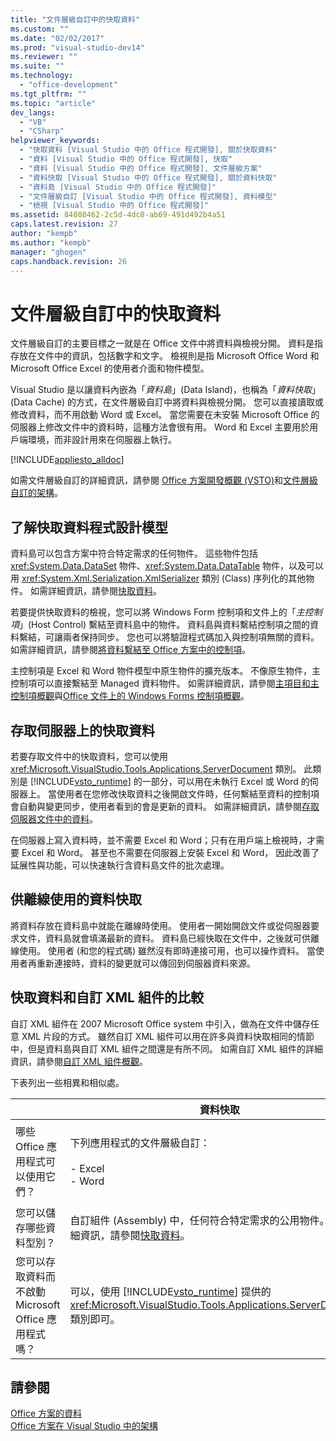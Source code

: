 ```yaml
---
title: "文件層級自訂中的快取資料"
ms.custom: ""
ms.date: "02/02/2017"
ms.prod: "visual-studio-dev14"
ms.reviewer: ""
ms.suite: ""
ms.technology: 
  - "office-development"
ms.tgt_pltfrm: ""
ms.topic: "article"
dev_langs: 
  - "VB"
  - "CSharp"
helpviewer_keywords: 
  - "快取資料 [Visual Studio 中的 Office 程式開發], 關於快取資料"
  - "資料 [Visual Studio 中的 Office 程式開發], 快取"
  - "資料 [Visual Studio 中的 Office 程式開發], 文件層級方案"
  - "資料快取 [Visual Studio 中的 Office 程式開發], 關於資料快取"
  - "資料島 [Visual Studio 中的 Office 程式開發]"
  - "文件層級自訂 [Visual Studio 中的 Office 程式開發], 資料模型"
  - "檢視 [Visual Studio 中的 Office 程式開發]"
ms.assetid: 84808462-2c5d-4dc8-ab69-491d492b4a51
caps.latest.revision: 27
author: "kempb"
ms.author: "kempb"
manager: "ghogen"
caps.handback.revision: 26
---
```

# 文件層級自訂中的快取資料
  文件層級自訂的主要目標之一就是在 Office 文件中將資料與檢視分開。  資料是指存放在文件中的資訊，包括數字和文字。  檢視則是指 Microsoft Office Word 和 Microsoft Office Excel 的使用者介面和物件模型。  
  
 Visual Studio 是以讓資料內嵌為「*資料島*」\(Data Island\)，也稱為「*資料快取*」\(Data Cache\) 的方式，在文件層級自訂中將資料與檢視分開。  您可以直接讀取或修改資料，而不用啟動 Word 或 Excel。  當您需要在未安裝 Microsoft Office 的伺服器上修改文件中的資料時，這種方法會很有用。  Word 和 Excel 主要用於用戶端環境，而非設計用來在伺服器上執行。  
  
 [!INCLUDE[appliesto_alldoc](../vsto/includes/appliesto-alldoc-md.md)]  
  
 如需文件層級自訂的詳細資訊，請參閱 [Office 方案開發概觀 &#40;VSTO&#41;](../vsto/office-solutions-development-overview-vsto.md)和[文件層級自訂的架構](../vsto/architecture-of-document-level-customizations.md)。  
  
## 了解快取資料程式設計模型  
 資料島可以包含方案中符合特定需求的任何物件。  這些物件包括 <xref:System.Data.DataSet> 物件、<xref:System.Data.DataTable> 物件，以及可以用 <xref:System.Xml.Serialization.XmlSerializer> 類別 \(Class\) 序列化的其他物件。  如需詳細資訊，請參閱[快取資料](../vsto/caching-data.md)。  
  
 若要提供快取資料的檢視，您可以將 Windows Form 控制項和文件上的「*主控制項*」\(Host Control\) 繫結至資料島中的物件。  資料島與資料繫結控制項之間的資料繫結，可讓兩者保持同步。  您也可以將驗證程式碼加入與控制項無關的資料。  如需詳細資訊，請參閱[將資料繫結至 Office 方案中的控制項](../vsto/binding-data-to-controls-in-office-solutions.md)。  
  
 主控制項是 Excel 和 Word 物件模型中原生物件的擴充版本。  不像原生物件，主控制項可以直接繫結至 Managed 資料物件。  如需詳細資訊，請參閱[主項目和主控制項概觀](../vsto/host-items-and-host-controls-overview.md)與[Office 文件上的 Windows Forms 控制項概觀](../vsto/windows-forms-controls-on-office-documents-overview.md)。  
  
## 存取伺服器上的快取資料  
 若要存取文件中的快取資料，您可以使用 <xref:Microsoft.VisualStudio.Tools.Applications.ServerDocument> 類別。  此類別是 [!INCLUDE[vsto_runtime](../vsto/includes/vsto-runtime-md.md)] 的一部分，可以用在未執行 Excel 或 Word 的伺服器上。  當使用者在您修改快取資料之後開啟文件時，任何繫結至資料的控制項會自動與變更同步，使用者看到的會是更新的資料。  如需詳細資訊，請參閱[存取伺服器文件中的資料](../vsto/accessing-data-in-documents-on-the-server.md)。  
  
 在伺服器上寫入資料時，並不需要 Excel 和 Word；只有在用戶端上檢視時，才需要 Excel 和 Word。  甚至也不需要在伺服器上安裝 Excel 和 Word，  因此改善了延展性與功能，可以快速執行含資料島文件的批次處理。  
  
## 供離線使用的資料快取  
 將資料存放在資料島中就能在離線時使用。  使用者一開始開啟文件或從伺服器要求文件，資料島就會填滿最新的資料。  資料島已經快取在文件中，之後就可供離線使用。  使用者 \(和您的程式碼\) 雖然沒有即時連接可用，也可以操作資料。  當使用者再重新連接時，資料的變更就可以傳回到伺服器資料來源。  
  
## 快取資料和自訂 XML 組件的比較  
 自訂 XML 組件在 2007 Microsoft Office system 中引入，做為在文件中儲存任意 XML 片段的方式。  雖然自訂 XML 組件可以用在許多與資料快取相同的情節中，但是資料島與自訂 XML 組件之間還是有所不同。  如需自訂 XML 組件的詳細資訊，請參閱[自訂 XML 組件概觀](../vsto/custom-xml-parts-overview.md)。  
  
 下表列出一些相異和相似處。  
  
||資料快取|自訂 XML 組件|  
|-|----------|---------------|  
|哪些 Office 應用程式可以使用它們？|下列應用程式的文件層級自訂：<br /><br /> -   Excel<br />-   Word|下列應用程式的文件層級和應用程式層級方案：<br /><br /> -   Excel<br />-   PowerPoint<br />-   Word|  
|您可以儲存哪些資料型別？|自訂組件 \(Assembly\) 中，任何符合特定需求的公用物件。  如需詳細資訊，請參閱[快取資料](../vsto/caching-data.md)。|任何 XML 資料。|  
|您可以存取資料而不啟動 Microsoft Office 應用程式嗎？|可以，使用 [!INCLUDE[vsto_runtime](../vsto/includes/vsto-runtime-md.md)] 提供的 <xref:Microsoft.VisualStudio.Tools.Applications.ServerDocument> 類別即可。|可以，使用 <xref:System.IO.Packaging> 命名空間中的類別，或是使用 Open XML Format SDK 即可。|  
  
## 請參閱  
 [Office 方案的資料](../vsto/data-in-office-solutions.md)   
 [Office 方案在 Visual Studio 中的架構](../vsto/architecture-of-office-solutions-in-visual-studio.md)  
  
  